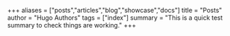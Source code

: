+++
aliases = ["posts","articles","blog","showcase","docs"]
title = "Posts"
author = "Hugo Authors"
tags = ["index"]
summary = "This is a quick test summary to check things are working."
+++
